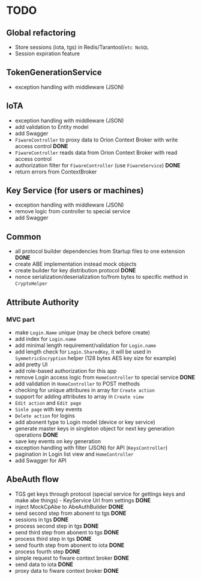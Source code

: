 # TODO
## Global refactoring
- Store sessions (iota, tgs) in Redis/Tarantool/`etc NoSQL`
- Session expiration feature
## TokenGenerationService
- exception handling with middleware (JSON)
## IoTA
- exception handling with middleware (JSON)
- add validation to Entity model
- add Swagger
- `FiwareController` to proxy data to Orion Context Broker with write access control **DONE**
- `FiwareController` reads data from Orion Context Broker with read access control
- authorization filter for `FiwareController` (use `FiwareService`) **DONE**
- return errors from ContextBroker
## Key Service (for users or machines)
- exception handling with middleware (JSON)
- remove logic from controller to special service
- add Swagger
## Common
- all protocol builder dependencies from Startup files to one extension **DONE**
- create ABE implementation instead mock objects
- create builder for key distribution protocol **DONE**
- nonce serialization/deserialization to/from bytes to specific method in `CryptoHelper`
## Attribute Authority
### MVC part
- make `Login.Name` unique (may be check before create)
- add index for `Login.name`
- add minimal length requirement/validation for `Login.name`
- add length check for `Login.SharedKey`, it will be used in `SymmetricEncryption` helper (128 bytes AES key size for example)
- add pretty UI
- add role-based authorization for this app
- remove Login access logic from `HomeController` to special service **DONE**
- add validation in `HomeController` to POST methods
- checking for unique attribures in array for `Create action`
- support for adding attributes to array in `Create view`
- `Edit action` and `Edit page`
- `Sinle page` with key events
- `Delete action` for logins 
- add abonent type to Login model (device or key service)
- generate master keys in singleton object for next key generation operations **DONE**
- save key events on key generation
- exception handling with filter (JSON) for API (`KeysController`)
- pagination in Login list view and `HomeController`
- add Swagger for API
## AbeAuth flow
- TGS get keys through protocol (special service for gettings keys and make abe things) - KeyService Url from settings **DONE**
- inject MockCpAbe to AbeAuthBuilder **DONE**
- send second step from abonent to tgs **DONE**
- sessions in tgs **DONE**
- process second step in tgs **DONE**
- send third step from abonent to tgs **DONE**
- process third step in tgs **DONE**
- send fourth step from abonent to iota **DONE**
- process fourth step **DONE**
- simple request to fiware context broker **DONE**
- send data to iota **DONE**
- proxy data to fiware context broker **DONE**